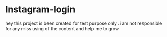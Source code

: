 # Instagram-login
hey this project is been created for test purpose only .i am not responsible for  any miss using of the content and help me to grow
